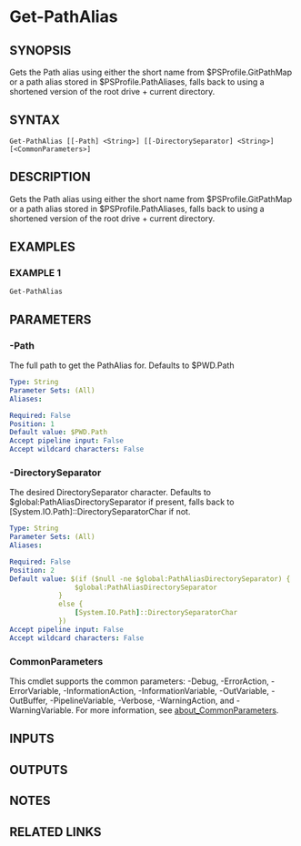 # Get-PathAlias

## SYNOPSIS
Gets the Path alias using either the short name from $PSProfile.GitPathMap or a path alias stored in $PSProfile.PathAliases, falls back to using a shortened version of the root drive + current directory.

## SYNTAX

```
Get-PathAlias [[-Path] <String>] [[-DirectorySeparator] <String>] [<CommonParameters>]
```

## DESCRIPTION
Gets the Path alias using either the short name from $PSProfile.GitPathMap or a path alias stored in $PSProfile.PathAliases, falls back to using a shortened version of the root drive + current directory.

## EXAMPLES

### EXAMPLE 1
```
Get-PathAlias
```

## PARAMETERS

### -Path
The full path to get the PathAlias for.
Defaults to $PWD.Path

```yaml
Type: String
Parameter Sets: (All)
Aliases:

Required: False
Position: 1
Default value: $PWD.Path
Accept pipeline input: False
Accept wildcard characters: False
```

### -DirectorySeparator
The desired DirectorySeparator character.
Defaults to $global:PathAliasDirectorySeparator if present, falls back to \[System.IO.Path\]::DirectorySeparatorChar if not.

```yaml
Type: String
Parameter Sets: (All)
Aliases:

Required: False
Position: 2
Default value: $(if ($null -ne $global:PathAliasDirectorySeparator) {
                $global:PathAliasDirectorySeparator
            }
            else {
                [System.IO.Path]::DirectorySeparatorChar
            })
Accept pipeline input: False
Accept wildcard characters: False
```

### CommonParameters
This cmdlet supports the common parameters: -Debug, -ErrorAction, -ErrorVariable, -InformationAction, -InformationVariable, -OutVariable, -OutBuffer, -PipelineVariable, -Verbose, -WarningAction, and -WarningVariable. For more information, see [about_CommonParameters](http://go.microsoft.com/fwlink/?LinkID=113216).

## INPUTS

## OUTPUTS

## NOTES

## RELATED LINKS
